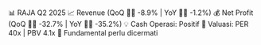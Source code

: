 📊 RAJA Q2 2025
📈 Revenue (QoQ 🔻🔴 -8.9% | YoY 🔻🔴 -1.2%)
💰 Net Profit (QoQ 🔻🔴 -32.7% | YoY 🔻🔴 -35.2%)
💡 Cash Operasi: Positif
🧮 Valuasi: PER 40x | PBV 4.1x
🧱 Fundamental perlu dicermati
